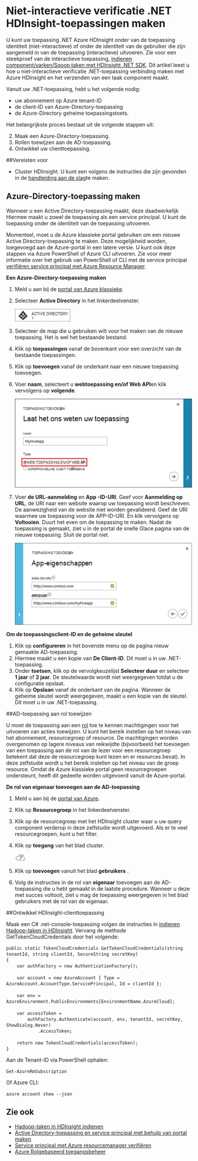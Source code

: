 <properties
    pageTitle="Maken van niet-interactieve verificatie .NET HDInsight applciations | Microsoft Azure"
    description="Informatie over het maken van niet-interactieve verificatie .NET HDInsight-toepassingen."
    editor="cgronlun"
    manager="jhubbard"
    services="hdinsight"
    documentationCenter=""
    tags="azure-portal"
    authors="mumian"/>

<tags
    ms.service="hdinsight"
    ms.workload="big-data"
    ms.tgt_pltfrm="na"
    ms.devlang="na"
    ms.topic="article"
    ms.date="09/02/2016"
    ms.author="jgao"/>

# <a name="create-non-interactive-authentication-net-hdinsight-applications"></a>Niet-interactieve verificatie .NET HDInsight-toepassingen maken

U kunt uw toepassing .NET Azure HDInsight onder van de toepassing identiteit (niet-interactieve) of onder de identiteit van de gebruiker die zijn aangemeld in van de toepassing (interactieve) uitvoeren. Zie voor een steekproef van de interactieve toepassing, [indienen component/varken/Sqoop taken met HDInsight .NET SDK](hdinsight-submit-hadoop-jobs-programmatically.md#submit-hivepigsqoop-jobs-using-hdinsight-net-sdk). Dit artikel leest u hoe u niet-interactieve verificatie .NET-toepassing verbinding maken met Azure HDInsight en het verzenden van een taak component maakt.

Vanuit uw .NET-toepassing, hebt u het volgende nodig:

- uw abonnement op Azure tenant-ID
- de client-ID van Azure-Directory-toepassing
- de Azure-Directory geheime toepassingstoets.  

Het belangrijkste proces bestaat uit de volgende stappen uit:

2. Maak een Azure-Directory-toepassing.
2. Rollen toewijzen aan de AD-toepassing.
3. Ontwikkel uw clienttoepassing.


##<a name="prerequisites"></a>Vereisten voor

- Cluster HDInsight. U kunt een volgens de instructies die zijn gevonden in de [handleiding aan de slag](hdinsight-hadoop-linux-tutorial-get-started.md#create-cluster)te maken. 




## <a name="create-azure-directory-application"></a>Azure-Directory-toepassing maken 
Wanneer u een Active Directory-toepassing maakt, deze daadwerkelijk Hiermee maakt u zowel de toepassing als een service principal. U kunt de toepassing onder de identiteit van de toepassing uitvoeren.

Momenteel, moet u de Azure klassieke portal gebruiken om een nieuwe Active Directory-toepassing te maken. Deze mogelijkheid worden, toegevoegd aan de Azure-portal in een latere versie. U kunt ook deze stappen via Azure PowerShell of Azure CLI uitvoeren. Zie voor meer informatie over het gebruik van PowerShell of CLI met de service principal [verifiëren service principal met Azure Resource Manager](../resource-group-authenticate-service-principal.md).

**Een Azure-Directory-toepassing maken**

1.  Meld u aan bij de [portal van Azure klassieke]( https://manage.windowsazure.com/).
2.  Selecteer **Active Directory** in het linkerdeelvenster.

    ![Azure klassieke portal active directory](.\media\hdinsight-create-non-interactive-authentication-dotnet-application\active-directory.png)
    
3.  Selecteer de map die u gebruiken wilt voor het maken van de nieuwe toepassing. Het is wel het bestaande bestand.
4.  Klik op **toepassingen** vanaf de bovenkant voor een overzicht van de bestaande toepassingen.
5.  Klik op **toevoegen** vanaf de onderkant naar een nieuwe toepassing toevoegen.
6.  Voer **naam**, selecteert u **webtoepassing en/of Web API**en klik vervolgens op **volgende**.

    ![nieuwe azure active directory-toepassing](.\media\hdinsight-create-non-interactive-authentication-dotnet-application\hdinsight-add-ad-application.png)

7.  Voer **de URL-aanmelding** en **App -ID-URI**. Geef voor **Aanmelding op URL**, de URI naar een website waarop uw toepassing wordt beschreven. De aanwezigheid van de website niet worden gevalideerd. Geef de URI waarmee uw toepassing voor de APP-ID-URI. En klik vervolgens op **Voltooien**.
Duurt het even om de toepassing te maken.  Nadat de toepassing is gemaakt, ziet u in de portal de snelle Glace pagina van de nieuwe toepassing. Sluit de portal niet. 

    ![nieuwe eigenschappen van de azure active directory-toepassing](.\media\hdinsight-create-non-interactive-authentication-dotnet-application\hdinsight-add-ad-application-properties.png)

**Om de toepassingsclient-ID en de geheime sleutel**

1.  Klik op **configureren** in het bovenste menu op de pagina nieuw gemaakte AD-toepassing.
2.  Hiermee maakt u een kopie van **De Client-ID**. Dit moet u in uw .NET-toepassing.
3.  Onder **toetsen**, klik op de vervolgkeuzelijst **Selecteer duur** en selecteer **1 jaar** of **2 jaar**. De sleutelwaarde wordt niet weergegeven totdat u de configuratie opslaat.
4.  Klik op **Opslaan** vanaf de onderkant van de pagina. Wanneer de geheime sleutel wordt weergegeven, maakt u een kopie van de sleutel. Dit moet u in uw .NET-toepassing.

##<a name="assign-ad-application-to-role"></a>AD-toepassing aan rol toewijzen

U moet de toepassing aan een [rol](../active-directory/role-based-access-built-in-roles.md) toe te kennen machtigingen voor het uitvoeren van acties toewijzen. U kunt het bereik instellen op het niveau van het abonnement, resourcegroep of resource. De machtigingen worden overgenomen op lagere niveaus van reikwijdte (bijvoorbeeld het toevoegen van een toepassing aan de rol van de lezer voor een resourcegroep betekent dat deze de resourcegroep kunt lezen en er resources bevat). In deze zelfstudie wordt u het bereik instellen op het niveau van de groep resource.  Omdat de Azure klassieke portal geen resourcegroepen ondersteunt, heeft dit gedeelte worden uitgevoerd vanuit de Azure-portal. 

**De rol van eigenaar toevoegen aan de AD-toepassing**

1.  Meld u aan bij de [portal van Azure](https://portal.azure.com).
2.  Klik op **Resourcegroep** in het linkerdeelvenster.
3.  Klik op de resourcegroep met het HDInsight cluster waar u uw query component verderop in deze zelfstudie wordt uitgevoerd. Als er te veel resourcegroepen, kunt u het filter.
4.  Klik op **toegang** van het blad cluster.

    ![pictogram cloud en thunderbolt = quickstart](./media/hdinsight-hadoop-create-linux-cluster-portal/quickstart.png)
5.  Klik op **toevoegen** vanuit het blad **gebruikers** .
6.  Volg de instructies in de rol van **eigenaar** toevoegen aan de AD-toepassing die u hebt gemaakt in de laatste procedure. Wanneer u deze met succes voltooit, ziet u mag de toepassing weergegeven in het blad gebruikers met de rol van de eigenaar.


##<a name="develop-hdinsight-client-application"></a>Ontwikkel HDInsight-clienttoepassing

Maak een C# .net-console-toepassing volgen de instructies in [indienen Hadoop-taken in HDInsight](hdinsight-submit-hadoop-jobs-programmatically.md#submit-hivepigsqoop-jobs-using-hdinsight-net-sdk). Vervang de methode GetTokenCloudCredentials door het volgende:

    public static TokenCloudCredentials GetTokenCloudCredentials(string tenantId, string clientId, SecureString secretKey)
    {
        var authFactory = new AuthenticationFactory();

        var account = new AzureAccount { Type = AzureAccount.AccountType.ServicePrincipal, Id = clientId };

        var env = AzureEnvironment.PublicEnvironments[EnvironmentName.AzureCloud];

        var accessToken =
            authFactory.Authenticate(account, env, tenantId, secretKey, ShowDialog.Never)
                .AccessToken;

        return new TokenCloudCredentials(accessToken);
    }

Aan de Tenant-ID via PowerShell ophalen:

    Get-AzureRmSubscription

Of Azure CLI:

    azure account show --json

      
## <a name="see-also"></a>Zie ook

- [Hadoop-taken in HDInsight indienen](hdinsight-submit-hadoop-jobs-programmatically.md)
- [Active Directory-toepassing en service principal met behulp van portal maken](../resource-group-create-service-principal-portal.md)
- [Service principal met Azure resourcemanager verifiëren](../resource-group-authenticate-service-principal.md)
- [Azure Rolgebaseerd toegangsbeheer](../active-directory/role-based-access-control-configure.md)
